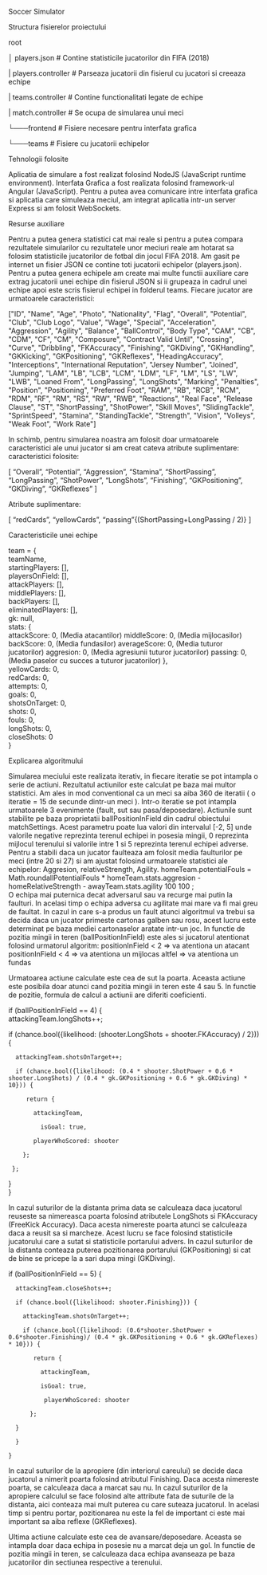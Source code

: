 Soccer Simulator


 Structura fisierelor proiectului

  root
  
  │   players.json              	       # Contine statisticile jucatorilor din FIFA (2018)
  
  |   players.controller	       # Parseaza jucatorii din fisierul cu jucatori si creeaza echipe
  
  |   teams.controller	       # Contine functionalitati legate de echipe
  
  |   match.controller             # Se ocupa de simularea unui meci
  
  └───frontend            	       # Fisiere necesare pentru interfata grafica
  
  └───teams          	       # Fisiere cu jucatorii echipelor
  
 
Tehnologii folosite

Aplicatia de simulare a fost realizat folosind NodeJS (JavaScript runtime environment). Interfata Grafica a fost realizata folosind framework-ul Angular (JavaScript). Pentru a putea avea comunicare intre interfata grafica si aplicatia care simuleaza meciul, am integrat aplicatia intr-un server Express si am folosit WebSockets. 

Resurse auxiliare

Pentru a putea genera statistici cat mai reale si pentru a putea compara rezultatele simularilor cu rezultatele unor meciuri reale am hotarat sa folosim statisticile jucatorilor de fotbal din jocul FIFA 2018. Am gasit pe internet un fisier JSON ce contine toti jucatorii echipelor (players.json). Pentru a putea genera echipele am create mai multe functii auxiliare care extrag jucatorii unei echipe din fisierul JSON si ii grupeaza in cadrul unei echipe apoi este scris fisierul echipei in folderul teams.
Fiecare jucator are urmatoarele caracteristici: 

["ID", "Name", "Age", "Photo", "Nationality", "Flag", "Overall", "Potential", "Club", "Club Logo", "Value", "Wage", "Special", "Acceleration", "Aggression", "Agility", "Balance", "BallControl", "Body Type", "CAM", "CB", "CDM", "CF", "CM", "Composure", "Contract Valid Until", "Crossing", "Curve", "Dribbling", "FKAccuracy", "Finishing", "GKDiving", "GKHandling", "GKKicking", "GKPositioning", "GKReflexes", "HeadingAccuracy", "Interceptions", "International Reputation", "Jersey Number", "Joined", "Jumping", "LAM", "LB", "LCB", "LCM", "LDM", "LF", "LM", "LS", "LW", "LWB", "Loaned From", "LongPassing", "LongShots", "Marking", "Penalties", "Position", "Positioning", "Preferred Foot", "RAM", "RB", "RCB", "RCM", "RDM", "RF", "RM", "RS", "RW", "RWB", "Reactions", "Real Face", "Release Clause", "ST", "ShortPassing", "ShotPower", "Skill Moves", "SlidingTackle", "SprintSpeed", "Stamina", "StandingTackle", "Strength", "Vision", "Volleys", "Weak Foot", "Work Rate"] 

In schimb, pentru simularea noastra am folosit doar urmatoarele caracteristici ale unui jucator si am creat cateva atribute suplimentare: 
caracteristici folosite: 

 [ “Overall”, “Potential”, “Aggression”, “Stamina”,  “ShortPassing”, “LongPassing”, “ShotPower”, “LongShots”, “Finishing”, “GKPositioning”, “GKDiving”, “GKReflexes” ]

Atribute suplimentare:

[ “redCards”, “yellowCards”, “passing”{(ShortPassing+LongPassing / 2)} ]

Caracteristicile unei echipe

team = {  
    teamName,  
    startingPlayers: [],  
    playersOnField: [],  
    attackPlayers: [],  
    middlePlayers: [],  
    backPlayers: [],  
    eliminatedPlayers: [],  
    gk: null,  
    stats: {  
        attackScore: 0, (Media atacantilor) 
        middleScore: 0,  (Media mijlocasilor)
        backScore: 0,  (Media fundasilor)
        averageScore: 0,  (Media tuturor jucatorilor)
        aggresion: 0,  (Media agresiunii tuturor jucatorilor)
        passing: 0,  (Media paselor cu succes a tuturor jucatorilor)
    },  
    yellowCards: 0,  
    redCards: 0,  
    attempts: 0,  
    goals: 0,  
    shotsOnTarget: 0,  
    shots: 0,  
    fouls: 0,   
    longShots: 0,  
    closeShots: 0  
}  




Explicarea algoritmului

Simularea meciului este realizata iterativ, in fiecare iteratie se pot intampla o serie de actiuni. Rezultatul actiunilor este calculat pe baza mai multor statistici. Am ales in mod conventional ca un meci sa aiba 360 de iteratii ( o iteratie = 15 de secunde dintr-un meci ). Intr-o iteratie se pot intampla urmatoarele 3 evenimente (fault,  sut sau pasa/deposedare). 
Actiunile sunt stabilite pe baza proprietatii ballPositionInField din cadrul obiectului matchSettings. Acest parametru poate lua valori din intervalul [-2, 5] unde valorile negative reprezinta terenul echipei in posesia mingii, 0 reprezinta mijlocul terenului si valorile intre 1 si 5 reprezinta terenul echipei adverse. 
Pentru a stabili daca un jucator faulteaza am folosit media faulturilor pe meci (intre 20 si 27) si am ajustat folosind urmatoarele statistici ale echipelor: Aggresion, relativeStrength, Agility.
homeTeam.potentialFouls = Math.roundallPotentialFouls * homeTeam.stats.aggresion - homeRelativeStrength - awayTeam.stats.agility  100  100 ;  
O echipa mai puternica decat adversarul sau va recurge mai putin la faulturi. In acelasi timp o echipa adversa cu agilitate mai mare va fi mai greu de faultat. 
In cazul in care s-a produs un fault atunci algoritmul va trebui sa decida daca un jucator primeste cartonas galben sau rosu, acest lucru este determinat pe baza mediei cartonaselor aratate intr-un joc. In functie de pozitia mingii in teren (ballPositionInField) este ales si jucatorul atentionat folosind urmatorul algoritm:
positionInField < 2 => va atentiona un atacant
positionInField < 4 => va atentiona un mijlocas
altfel => va atentiona un fundas


Urmatoarea actiune calculate este cea de sut la poarta. Aceasta actiune este posibila doar atunci cand pozitia mingii in teren este 4 sau 5. In functie de pozitie, formula de calcul a actiunii are diferiti coeficienti. 


if (ballPositionInField == 4) {  
  attackingTeam.longShots++;  
   
   if (chance.bool({likelihood: (shooter.LongShots + shooter.FKAccuracy) / 2})) {  
      
      attackingTeam.shotsOnTarget++;  
      
      if (chance.bool({likelihood: (0.4 * shooter.ShotPower + 0.6 * shooter.LongShots) / (0.4 * gk.GKPositioning + 0.6 * gk.GKDiving) * 10})) {  
         
         return {  
           
           attackingTeam,  
             
             isGoal: true,  
           
           playerWhoScored: shooter  
        
        };  
     
     };  
  
  }  
}  


In cazul suturilor de la distanta prima data se calculeaza daca jucatorul reuseste sa nimereasca poarta folosind atributele  LongShots si FKAccuracy (FreeKick Accuracy). Daca acesta nimereste poarta atunci se calculeaza daca a reusit sa si marcheze. Acest lucru se face folosind statisticile jucatorului care a sutat si statisticile portarului advers. In cazul suturilor de la distanta conteaza puterea pozitionarea portarului (GKPositioning) si cat de bine se pricepe la a sari dupa mingi (GKDiving).

if (ballPositionInField == 5) {  
      
      attackingTeam.closeShots++;  
      
      if (chance.bool({likelihood: shooter.Finishing})) {  
      
        attackingTeam.shotsOnTarget++;  
      
        if (chance.bool({likelihood: (0.6*shooter.ShotPower + 0.6*shooter.Finishing)/ (0.4 * gk.GKPositioning + 0.6 * gk.GKReflexes) * 10})) {  
      
           return {  
      
             attackingTeam,  
      
             isGoal: true,  
      
              playerWhoScored: shooter  
      
          };            
      
      }  
      
      }  
    
    } 



In cazul suturilor de  la apropiere (din interiorul careului) se decide daca jucatorul a nimerit poarta folosind atributul Finishing. Daca acesta nimereste poarta, se calculeaza daca a marcat sau nu. In cazul suturilor de la apropiere calculul se face folosind alte attribute fata de suturile de la distanta, aici conteaza mai mult puterea cu care suteaza jucatorul. In acelasi timp si pentru portar, pozitionarea nu este la fel de important ci este mai important sa aiba reflexe (GKReflexes). 

Ultima actiune calculate este cea de avansare/deposedare. Aceasta se intampla doar daca echipa in posesie nu a marcat deja un gol. In functie de pozitia mingii in teren, se calculeaza daca echipa avanseaza pe baza jucatorilor din sectiunea respective a terenului. 
